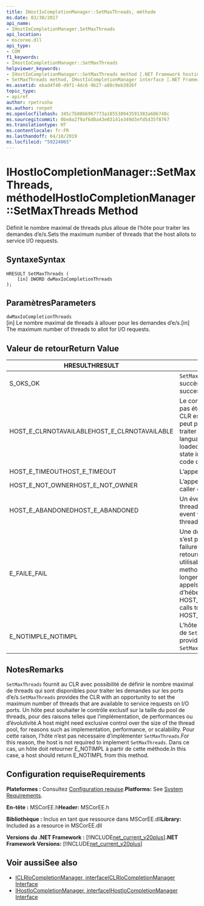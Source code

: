 ```yaml
---
title: IHostIoCompletionManager::SetMaxThreads, méthode
ms.date: 03/30/2017
api_name:
- IHostIoCompletionManager.SetMaxThreads
api_location:
- mscoree.dll
api_type:
- COM
f1_keywords:
- IHostIoCompletionManager::SetMaxThreads
helpviewer_keywords:
- IHostIoCompletionManager::SetMaxThreads method [.NET Framework hosting]
- SetMaxThreads method, IHostIoCompletionManager interface [.NET Framework hosting]
ms.assetid: ebad4f40-d9f1-4dc6-9b27-a89c9eb3926f
topic_type:
- apiref
author: rpetrusha
ms.author: ronpet
ms.openlocfilehash: 345c7b88b6967773a185538943591383a686748c
ms.sourcegitcommit: 0be8a279af6d8a43e03141e349d3efd5d35f8767
ms.translationtype: HT
ms.contentlocale: fr-FR
ms.lasthandoff: 04/18/2019
ms.locfileid: "59224065"
---
```

# <a name="ihostiocompletionmanagersetmaxthreads-method"></a><span data-ttu-id="55042-102">IHostIoCompletionManager::SetMaxThreads, méthode</span><span class="sxs-lookup"><span data-stu-id="55042-102">IHostIoCompletionManager::SetMaxThreads Method</span></span>
<span data-ttu-id="55042-103">Définit le nombre maximal de threads plus alloue de l’hôte pour traiter les demandes d’e/s.</span><span class="sxs-lookup"><span data-stu-id="55042-103">Sets the maximum number of threads that the host allots to service I/O requests.</span></span>  
  
## <a name="syntax"></a><span data-ttu-id="55042-104">Syntaxe</span><span class="sxs-lookup"><span data-stu-id="55042-104">Syntax</span></span>  
  
```  
HRESULT SetMaxThreads (  
    [in] DWORD dwMaxIoCompletionThreads  
);  
```  
  
## <a name="parameters"></a><span data-ttu-id="55042-105">Paramètres</span><span class="sxs-lookup"><span data-stu-id="55042-105">Parameters</span></span>  
 `dwMaxIoCompletionThreads`  
 <span data-ttu-id="55042-106">[in] Le nombre maximal de threads à allouer pour les demandes d’e/s.</span><span class="sxs-lookup"><span data-stu-id="55042-106">[in] The maximum number of threads to allot for I/O requests.</span></span>  
  
## <a name="return-value"></a><span data-ttu-id="55042-107">Valeur de retour</span><span class="sxs-lookup"><span data-stu-id="55042-107">Return Value</span></span>  
  
|<span data-ttu-id="55042-108">HRESULT</span><span class="sxs-lookup"><span data-stu-id="55042-108">HRESULT</span></span>|<span data-ttu-id="55042-109">Description</span><span class="sxs-lookup"><span data-stu-id="55042-109">Description</span></span>|  
|-------------|-----------------|  
|<span data-ttu-id="55042-110">S_OK</span><span class="sxs-lookup"><span data-stu-id="55042-110">S_OK</span></span>|<span data-ttu-id="55042-111">`SetMaxThreads` retourné avec succès.</span><span class="sxs-lookup"><span data-stu-id="55042-111">`SetMaxThreads` returned successfully.</span></span>|  
|<span data-ttu-id="55042-112">HOST_E_CLRNOTAVAILABLE</span><span class="sxs-lookup"><span data-stu-id="55042-112">HOST_E_CLRNOTAVAILABLE</span></span>|<span data-ttu-id="55042-113">Le common language runtime (CLR) n’a pas été chargé dans un processus ou le CLR est dans un état dans lequel il ne peut pas exécuter le code managé ou traiter l’appel avec succès.</span><span class="sxs-lookup"><span data-stu-id="55042-113">The common language runtime (CLR) has not been loaded into a process, or the CLR is in a state in which it cannot run managed code or process the call successfully.</span></span>|  
|<span data-ttu-id="55042-114">HOST_E_TIMEOUT</span><span class="sxs-lookup"><span data-stu-id="55042-114">HOST_E_TIMEOUT</span></span>|<span data-ttu-id="55042-115">L’appel a expiré.</span><span class="sxs-lookup"><span data-stu-id="55042-115">The call timed out.</span></span>|  
|<span data-ttu-id="55042-116">HOST_E_NOT_OWNER</span><span class="sxs-lookup"><span data-stu-id="55042-116">HOST_E_NOT_OWNER</span></span>|<span data-ttu-id="55042-117">L’appelant ne possède pas le verrou.</span><span class="sxs-lookup"><span data-stu-id="55042-117">The caller does not own the lock.</span></span>|  
|<span data-ttu-id="55042-118">HOST_E_ABANDONED</span><span class="sxs-lookup"><span data-stu-id="55042-118">HOST_E_ABANDONED</span></span>|<span data-ttu-id="55042-119">Un événement a été annulé alors qu’un thread bloqué ou Fibre l’attendait.</span><span class="sxs-lookup"><span data-stu-id="55042-119">An event was canceled while a blocked thread or fiber was waiting on it.</span></span>|  
|<span data-ttu-id="55042-120">E_FAIL</span><span class="sxs-lookup"><span data-stu-id="55042-120">E_FAIL</span></span>|<span data-ttu-id="55042-121">Une défaillance catastrophique inconnue s’est produite.</span><span class="sxs-lookup"><span data-stu-id="55042-121">An unknown catastrophic failure occurred.</span></span> <span data-ttu-id="55042-122">Lorsqu’une méthode retourne E_FAIL, le CLR n’est plus utilisable au sein du processus.</span><span class="sxs-lookup"><span data-stu-id="55042-122">When a method returns E_FAIL, the CLR is no longer usable within the process.</span></span> <span data-ttu-id="55042-123">Les appels suivants aux méthodes d’hébergement retournent HOST_E_CLRNOTAVAILABLE.</span><span class="sxs-lookup"><span data-stu-id="55042-123">Subsequent calls to hosting methods return HOST_E_CLRNOTAVAILABLE.</span></span>|  
|<span data-ttu-id="55042-124">E_NOTIMPL</span><span class="sxs-lookup"><span data-stu-id="55042-124">E_NOTIMPL</span></span>|<span data-ttu-id="55042-125">L’hôte ne fournit pas une implémentation de `SetMaxThreads`.</span><span class="sxs-lookup"><span data-stu-id="55042-125">The host does not provide an implementation of `SetMaxThreads`.</span></span>|  
  
## <a name="remarks"></a><span data-ttu-id="55042-126">Notes</span><span class="sxs-lookup"><span data-stu-id="55042-126">Remarks</span></span>  
 <span data-ttu-id="55042-127">`SetMaxThreads` fournit au CLR avec possibilité de définir le nombre maximal de threads qui sont disponibles pour traiter les demandes sur les ports d’e/s.</span><span class="sxs-lookup"><span data-stu-id="55042-127">`SetMaxThreads` provides the CLR with an opportunity to set the maximum number of threads that are available to service requests on I/O ports.</span></span> <span data-ttu-id="55042-128">Un hôte peut souhaiter le contrôle exclusif sur la taille du pool de threads, pour des raisons telles que l’implémentation, de performances ou d’évolutivité.</span><span class="sxs-lookup"><span data-stu-id="55042-128">A host might need exclusive control over the size of the thread pool, for reasons such as implementation, performance, or scalability.</span></span> <span data-ttu-id="55042-129">Pour cette raison, l’hôte n’est pas nécessaire d’implémenter `SetMaxThreads`.</span><span class="sxs-lookup"><span data-stu-id="55042-129">For this reason, the host is not required to implement `SetMaxThreads`.</span></span> <span data-ttu-id="55042-130">Dans ce cas, un hôte doit retourner E_NOTIMPL à partir de cette méthode.</span><span class="sxs-lookup"><span data-stu-id="55042-130">In this case, a host should return E_NOTIMPL from this method.</span></span>  
  
## <a name="requirements"></a><span data-ttu-id="55042-131">Configuration requise</span><span class="sxs-lookup"><span data-stu-id="55042-131">Requirements</span></span>  
 <span data-ttu-id="55042-132">**Plateformes :** Consultez [Configuration requise](../../../../docs/framework/get-started/system-requirements.md).</span><span class="sxs-lookup"><span data-stu-id="55042-132">**Platforms:** See [System Requirements](../../../../docs/framework/get-started/system-requirements.md).</span></span>  
  
 <span data-ttu-id="55042-133">**En-tête :** MSCorEE.h</span><span class="sxs-lookup"><span data-stu-id="55042-133">**Header:** MSCorEE.h</span></span>  
  
 <span data-ttu-id="55042-134">**Bibliothèque :** Inclus en tant que ressource dans MSCorEE.dll</span><span class="sxs-lookup"><span data-stu-id="55042-134">**Library:** Included as a resource in MSCorEE.dll</span></span>  
  
 <span data-ttu-id="55042-135">**Versions du .NET Framework :** [!INCLUDE[net_current_v20plus](../../../../includes/net-current-v20plus-md.md)]</span><span class="sxs-lookup"><span data-stu-id="55042-135">**.NET Framework Versions:** [!INCLUDE[net_current_v20plus](../../../../includes/net-current-v20plus-md.md)]</span></span>  
  
## <a name="see-also"></a><span data-ttu-id="55042-136">Voir aussi</span><span class="sxs-lookup"><span data-stu-id="55042-136">See also</span></span>

- [<span data-ttu-id="55042-137">ICLRIoCompletionManager, interface</span><span class="sxs-lookup"><span data-stu-id="55042-137">ICLRIoCompletionManager Interface</span></span>](../../../../docs/framework/unmanaged-api/hosting/iclriocompletionmanager-interface.md)
- [<span data-ttu-id="55042-138">IHostIoCompletionManager, interface</span><span class="sxs-lookup"><span data-stu-id="55042-138">IHostIoCompletionManager Interface</span></span>](../../../../docs/framework/unmanaged-api/hosting/ihostiocompletionmanager-interface.md)
